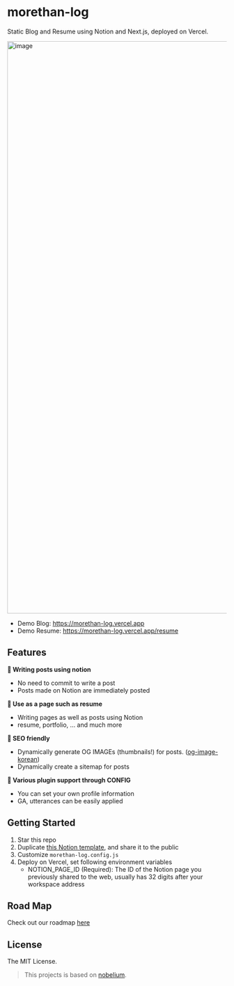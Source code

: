 # morethan-log

Static Blog and Resume using Notion and Next.js, deployed on Vercel.

<img width="1314" alt="image" src="https://user-images.githubusercontent.com/72514247/177747208-cc01cc79-e9af-4009-be70-f2182bde5c4e.png">

- Demo Blog:  https://morethan-log.vercel.app
- Demo Resume: https://morethan-log.vercel.app/resume

## Features

**📒 Writing posts using notion**

- No need to commit to write a post
- Posts made on Notion are immediately posted

**📄 Use as a page such as resume**

- Writing pages as well as posts using Notion
- resume, portfolio, ... and much more

**👀 SEO friendly**

- Dynamically generate OG IMAGEs (thumbnails!) for posts. ([og-image-korean](https://github.com/morethanmin/og-image-korean))
- Dynamically create a sitemap for posts

**🤖 Various plugin support through CONFIG**

- You can set your own profile information
- GA, utterances can be easily applied

## Getting Started

1. Star this repo
2. Duplicate [this Notion template](https://quasar-season-ed5.notion.site/12c38b5f459d4eb9a759f92fba6cea36?v=2e7962408e3842b2a1a801bf3546edda), and share it to the public
3. Customize `morethan-log.config.js`
4. Deploy on Vercel, set following environment variables
   - NOTION_PAGE_ID (Required): The ID of the Notion page you previously shared to the web, usually has 32 digits after your workspace address

## Road Map

Check out our roadmap [here](https://quasar-season-ed5.notion.site/d4733b47eaab4ba18ac331d38a75d15c?v=7bc28ed65d904615b2ddf901bee1ad94)

## License

The MIT License.

> This projects is based on [nobelium](https://github.com/craigary/nobelium).
